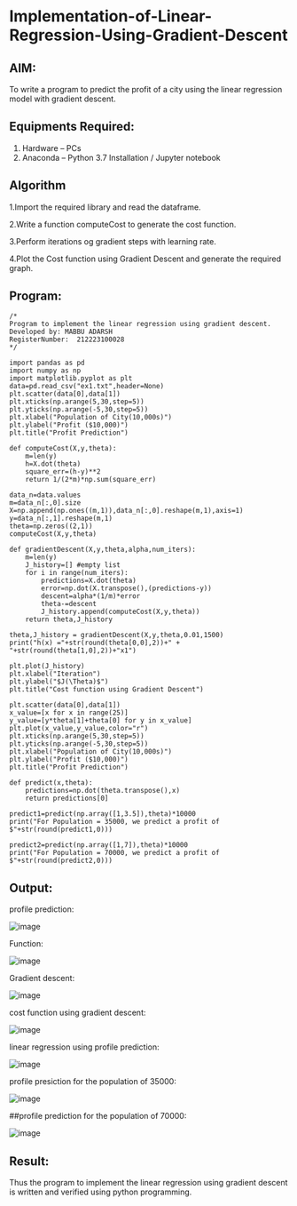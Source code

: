 # Implementation-of-Linear-Regression-Using-Gradient-Descent

## AIM:
To write a program to predict the profit of a city using the linear regression model with gradient descent.

## Equipments Required:
1. Hardware – PCs
2. Anaconda – Python 3.7 Installation / Jupyter notebook

## Algorithm

1.Import the required library and read the dataframe.

2.Write a function computeCost to generate the cost function.

3.Perform iterations og gradient steps with learning rate.

4.Plot the Cost function using Gradient Descent and generate the required graph.
## Program:
```
/*
Program to implement the linear regression using gradient descent.
Developed by: MABBU ADARSH
RegisterNumber:  212223100028
*/
```
```
import pandas as pd
import numpy as np
import matplotlib.pyplot as plt
data=pd.read_csv("ex1.txt",header=None)
plt.scatter(data[0],data[1])
plt.xticks(np.arange(5,30,step=5))
plt.yticks(np.arange(-5,30,step=5))
plt.xlabel("Population of City(10,000s)")
plt.ylabel("Profit ($10,000)")
plt.title("Profit Prediction")

def computeCost(X,y,theta):
    m=len(y) 
    h=X.dot(theta) 
    square_err=(h-y)**2
    return 1/(2*m)*np.sum(square_err) 

data_n=data.values
m=data_n[:,0].size
X=np.append(np.ones((m,1)),data_n[:,0].reshape(m,1),axis=1)
y=data_n[:,1].reshape(m,1)
theta=np.zeros((2,1))
computeCost(X,y,theta) 

def gradientDescent(X,y,theta,alpha,num_iters):
    m=len(y)
    J_history=[] #empty list
    for i in range(num_iters):
        predictions=X.dot(theta)
        error=np.dot(X.transpose(),(predictions-y))
        descent=alpha*(1/m)*error
        theta-=descent
        J_history.append(computeCost(X,y,theta))
    return theta,J_history

theta,J_history = gradientDescent(X,y,theta,0.01,1500)
print("h(x) ="+str(round(theta[0,0],2))+" + "+str(round(theta[1,0],2))+"x1")

plt.plot(J_history)
plt.xlabel("Iteration")
plt.ylabel("$J(\Theta)$")
plt.title("Cost function using Gradient Descent")

plt.scatter(data[0],data[1])
x_value=[x for x in range(25)]
y_value=[y*theta[1]+theta[0] for y in x_value]
plt.plot(x_value,y_value,color="r")
plt.xticks(np.arange(5,30,step=5))
plt.yticks(np.arange(-5,30,step=5))
plt.xlabel("Population of City(10,000s)")
plt.ylabel("Profit ($10,000)")
plt.title("Profit Prediction")

def predict(x,theta):
    predictions=np.dot(theta.transpose(),x)
    return predictions[0]

predict1=predict(np.array([1,3.5]),theta)*10000
print("For Population = 35000, we predict a profit of $"+str(round(predict1,0)))

predict2=predict(np.array([1,7]),theta)*10000
print("For Population = 70000, we predict a profit of $"+str(round(predict2,0)))
```
## Output:
profile prediction:

![image](https://github.com/rakshithaprakashkumar11/Implementation-of-Linear-Regression-Using-Gradient-Descent/assets/150994181/5d6e3ac5-f8b1-4e73-b433-6697f51f71bc)

Function:

![image](https://github.com/rakshithaprakashkumar11/Implementation-of-Linear-Regression-Using-Gradient-Descent/assets/150994181/0faf5afd-fa49-4d20-b7e5-5ad223278a9a)

Gradient descent:

![image](https://github.com/rakshithaprakashkumar11/Implementation-of-Linear-Regression-Using-Gradient-Descent/assets/150994181/74811aed-d411-423c-8d1f-5b5e4ca2cbb9)


cost function using gradient descent:

![image](https://github.com/rakshithaprakashkumar11/Implementation-of-Linear-Regression-Using-Gradient-Descent/assets/150994181/e6873033-1c67-4b0a-87d7-ec6d6643e61b)

linear regression using profile prediction:

![image](https://github.com/rakshithaprakashkumar11/Implementation-of-Linear-Regression-Using-Gradient-Descent/assets/150994181/95675739-0f42-4f8c-b660-8ee7c40afef4)

profile presiction for the population of 35000:

![image](https://github.com/rakshithaprakashkumar11/Implementation-of-Linear-Regression-Using-Gradient-Descent/assets/150994181/ac1e96c6-b4e3-4216-8a60-877e6f9ff5d0)

##profile prediction for the population of 70000:

![image](https://github.com/rakshithaprakashkumar11/Implementation-of-Linear-Regression-Using-Gradient-Descent/assets/150994181/2d0918f6-11d2-441f-80f9-04baa1772352)




## Result:
Thus the program to implement the linear regression using gradient descent is written and verified using python programming.
